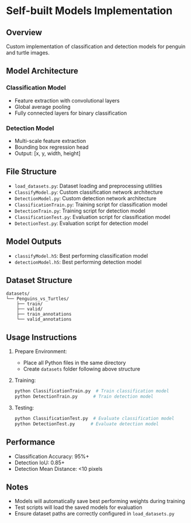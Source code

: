 # Self-built Models Implementation

## Overview
Custom implementation of classification and detection models for penguin and turtle images.

## Model Architecture
### Classification Model
- Feature extraction with convolutional layers
- Global average pooling
- Fully connected layers for binary classification

### Detection Model
- Multi-scale feature extraction
- Bounding box regression head
- Output: [x, y, width, height]

## File Structure
- `load_datasets.py`: Dataset loading and preprocessing utilities
- `ClassifyModel.py`: Custom classification network architecture
- `DetectionModel.py`: Custom detection network architecture
- `ClassificationTrain.py`: Training script for classification model
- `DetectionTrain.py`: Training script for detection model
- `ClassificationTest.py`: Evaluation script for classification model
- `DetectionTest.py`: Evaluation script for detection model

## Model Outputs
- `classifyModel.h5`: Best performing classification model
- `detectionModel.h5`: Best performing detection model

## Dataset Structure
```
datasets/
└── Penguins_vs_Turtles/
    ├── train/
    ├── valid/
    ├── train_annotations
    └── valid_annotations
```

## Usage Instructions
1. Prepare Environment:
   - Place all Python files in the same directory
   - Create `datasets` folder following above structure

2. Training:
   ```bash
   python ClassificationTrain.py  # Train classification model
   python DetectionTrain.py      # Train detection model
   ```

3. Testing:
   ```bash
   python ClassificationTest.py  # Evaluate classification model
   python DetectionTest.py      # Evaluate detection model
   ```

## Performance
- Classification Accuracy: 95%+
- Detection IoU: 0.85+
- Detection Mean Distance: <10 pixels

## Notes
- Models will automatically save best performing weights during training
- Test scripts will load the saved models for evaluation
- Ensure dataset paths are correctly configured in `load_datasets.py`